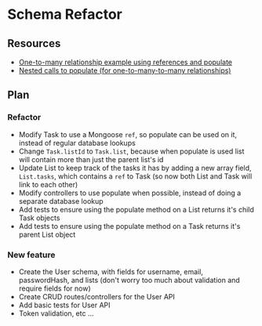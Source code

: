 # Schema Refactor

## Resources

- [One-to-many relationship example using references and populate](https://medium.com/@brandon.lau86/one-to-many-relationships-with-mongodb-and-mongoose-in-node-express-d5c9d23d93c2)
- [Nested calls to populate (for one-to-many-to-many relationships)](https://stackoverflow.com/a/34444982)

## Plan

### Refactor

- Modify Task to use a Mongoose `ref`, so populate can be used on it, instead of regular database lookups
- Change `Task.listId` to `Task.list`, because when populate is used list will contain more than just the parent list's id
- Update List to keep track of the tasks it has by adding a new array field, `List.tasks`, which contains a `ref` to Task (so now both List and Task will link to each other)
- Modify controllers to use populate when possible, instead of doing a separate database lookup
- Add tests to ensure using the populate method on a List returns it's child Task objects
- Add tests to ensure using the populate method on a Task returns it's parent List object

### New feature

- Create the User schema, with fields for username, email, passwordHash, and lists (don't worry too much about validation and require fields for now)
- Create CRUD routes/controllers for the User API
- Add basic tests for User API
- Token validation, etc ...

